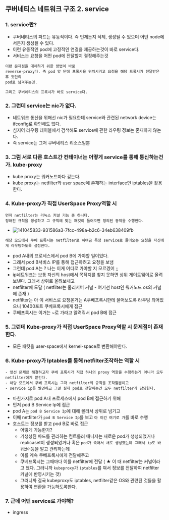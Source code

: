 ## 쿠버네티스 네트워크 구조 2. service

### 1. service란?
- 쿠버네티스의 파드는 유동적이다. 즉 언제든지 삭제, 생성될 수 있으며 어떤 node에서든지 생성될 수 있다.
- 이런 유동적인 pod에 고정적인 연결을 제공하는것이 바로 service다.
- 서비스는 요청을 어떤 pod에 전달할지 결정해주는것
```
이런 문제점을 대체하기 위한 방법이 바로
reverse-proxy다. 즉 pod 앞 단에 프록시을 위치시키고 요청을 해당 프록시가 전달받은 후 뒷단의 
pod로 넘겨주는것.

그리고 쿠버네티스의 프록시가 바로 service다.
```
### 2. 그런데 service는 nic가 없다.
- 네트워크 통신을 위해선 nic가 필요한데 service와 관련된 network device는 ifconfig로 확인해도 없다.
- 심지어 라우팅 테이블에서 검색해도 service에 관한 라우팅 정보는 존재하지 않는다.
- 즉 service는 그저 쿠버네티스 리소스일뿐 


### 3. 그럼 서로 다른 호스트간 컨테이너는 어떻게 service를 통해 통신하는건가. kube-proxy
- kube proxy는 워커노드마다 갖는다.
- kube proxy는 netfilter와 user space에 존재하는 interface인 iptables을 활용한다.


### 4. Kube-proxy가 직접 UserSpace Proxy역할 시
```
먼저 netfilter는 리눅스 커널 기능 중 하나다.
정해진 규칙을 생성하고 그 규칙에 맞는 패킷이 들어오면 정의된 동작을 수행한다.
```

- ![141045833-931586a3-7fcc-498a-b2c6-34eb638409fb](https://user-images.githubusercontent.com/62214428/222901085-bf41479a-0b1e-4f06-a30b-17681b7f4fa0.png)
```
해당 모드에서 쿠베 프록시는 netfilter로 하여금 특정 service로 들어오는 요청을 자신에게 라우팅하도록 설정한다.

```
- pod A내의 프로세스에서 pod B에 가야할 일이있다.
- 그래서 pod B서비스 IP를 통해 접근하려고 요청을 보냄
- 그런데 pod A는 ? 나는 이게 어디로 가야할 지 모르겠어 ;;
- ip네트워크는 보통 자신의 host에서 목적지를 찾지 못하면 상위 게이트웨이로 올려보낸다. 그래서 상위로 올려보내고
- netfilter에 도달 ( netfilter는 물리서버 커널 - 여기선 host인 워커노드 os의 커널에 존재 )
- netfilter는 아 이 서비스로 요청온거는 A쿠베프록시한테 물어보도록 라우팅 되어있으니 10400포트 쿠베프록시에게 접근
- 쿠베프록시는 이거는 ~로 가라고 알려줘서 pod B에 접근

### 5. 그런데 Kube-proxy가 직접 UserSpace Proxy역할 시 문제점이 존재한다.
- 모든 패킷을 user-space에서 kernel-space로 변환해야한다.

### 6. Kube-proxy가 Iptables를 통해 netfilter조작하는 역할 시
```
- 앞선 문제르 해결하고자 쿠베 프록시가 직접 하나의 proxy 역할을 수행하는게 아니라 모두 netfilter에게 맡긴다.
- 해당 모드에서 쿠베 프록시는 그저 netfilter의 규칙을 조작할뿐이고
- service ip를 발견하고 그걸 실제 pod로 전달하는건 모두 netfilter가 담당한다.
```
- 마찬가지로 pod A내 프로세스에서 pod B에 접근하기 위해
- 먼저 pod B Service Ip에 접근
- pod A는 `pod B Service Ip`에 대해 몰라서 상위로 넘기고
- 이때 netfilter가 `pod B Service Ip`를 보고 `아 이건 여기로 가`를 바로 수행
- 호스트는 정보를 받고 pod B로 바로 접근
    - 어떻게 가능한가?
    - 기생성된 파드를 관리하는 컨트롤러 매니저는 새로운 pod가 생성되었거나 replicaset이 생성되었거나 혹은 `pod가 죽어서 새로 생성했는데 그래서 ip도 바뀌었어`등을 알고 관리하는데
    - 이를 계속 쿠베프록시에게 전달해주고
    - 쿠베프록시는 그때마다 이를 netfilter에 전달 ( ★ 이 때 netfilter는 커널이라고 했다. 그러니까 `kubeproxy`가 `iptables`를 껴서 정보를 전달하여 netfilter 커널에 반영시키는 것)
    - 그러니까 결국 kubeproxy도 iptables, netfilter같은 OS와 관련된 것들을 활용하여 변환을 가능하도록한다.


### 7. 근데 어떤 service로 가야해?
- ingress
